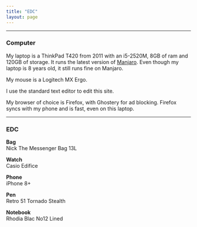 ```yaml
---
title: "EDC"
layout: page
---
```


---

### Computer

My laptop is a ThinkPad T420 from 2011 with an i5-2520M, 8GB of ram and 120GB of storage.
It runs the latest version of [Manjaro](https://manjaro.org/). Even though my laptop is 8 years old, it still runs fine on Manjaro.

My mouse is a Logitech MX Ergo.

I use the standard text editor to edit this site.

My browser of choice is Firefox, with Ghostery for ad blocking. Firefox syncs with my phone and is fast, even on this laptop.

---

### EDC

**Bag**  
Nick The Messenger Bag 13L

**Watch**  
Casio Edifice

**Phone**  
iPhone 8+

**Pen**  
Retro 51 Tornado Stealth

**Notebook**  
Rhodia Blac No12 Lined
